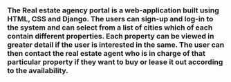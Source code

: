 ### The Real estate agency portal is a web-application built using HTML, CSS and Django. The users can sign-up and log-in to the system and can select from a list of cities which of each contain different properties. Each property can be viewed in greater detail if the user is interested in the same. The user can then contact the real estate agent who is in charge of that particular property if they want to buy or lease it out according to the availability. 
